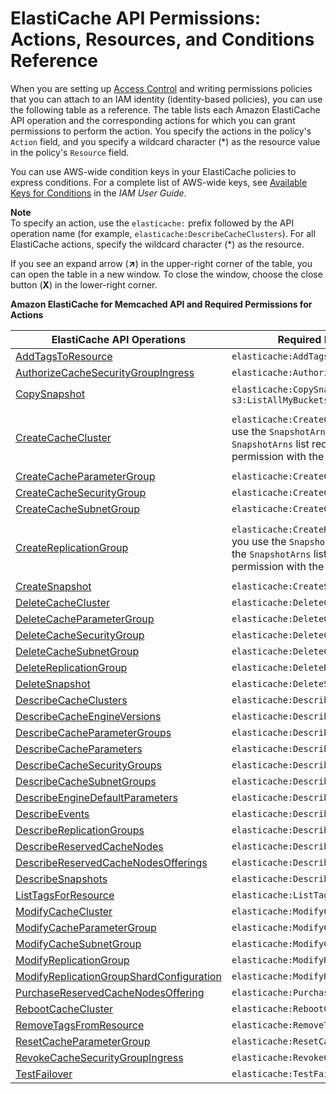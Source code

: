 # ElastiCache API Permissions: Actions, Resources, and Conditions Reference<a name="IAM.APIReference"></a>

When you are setting up [Access Control](IAM.md#IAM.AccessControl) and writing permissions policies that you can attach to an IAM identity \(identity\-based policies\), you can use the following table as a reference\. The table lists each Amazon ElastiCache API operation and the corresponding actions for which you can grant permissions to perform the action\. You specify the actions in the policy's `Action` field, and you specify a wildcard character \(\*\) as the resource value in the policy's `Resource` field\. 

You can use AWS\-wide condition keys in your ElastiCache policies to express conditions\. For a complete list of AWS\-wide keys, see [Available Keys for Conditions](https://docs.aws.amazon.com/IAM/latest/UserGuide/reference_policies_elements.html#AvailableKeys) in the *IAM User Guide*\.

**Note**  
To specify an action, use the `elasticache:` prefix followed by the API operation name \(for example, `elasticache:DescribeCacheClusters`\)\. For all ElastiCache actions, specify the wildcard character \(\*\) as the resource\.

If you see an expand arrow \(**↗**\) in the upper\-right corner of the table, you can open the table in a new window\. To close the window, choose the close button \(**X**\) in the lower\-right corner\.


**Amazon ElastiCache for Memcached API and Required Permissions for Actions**  

| ElastiCache API Operations | Required Permissions \(API Actions\) | Resources | 
| --- | --- | --- | 
|  [AddTagsToResource](https://docs.aws.amazon.com/AmazonElastiCache/latest/APIReference/API_AddTagsToResource.html) | `elasticache:AddTagsToResource` | `*` | 
|  [AuthorizeCacheSecurityGroupIngress](https://docs.aws.amazon.com/AmazonElastiCache/latest/APIReference/API_AuthorizeCacheSecurityGroupIngress.html) | `elasticache:AuthorizeCacheSecurityGroupIngress` | `*` | 
|  [CopySnapshot](https://docs.aws.amazon.com/AmazonElastiCache/latest/APIReference/API_CopySnapshot.html) |  `elasticache:CopySnapshot` `s3:GetBucketLocation` `s3:ListAllMyBuckets` |  `*` `*` `*` | 
|  [CreateCacheCluster](https://docs.aws.amazon.com/AmazonElastiCache/latest/APIReference/API_CreateCacheCluster.html) |  `elasticache:CreateCacheCluster` `s3:GetObject`  If you use the `SnapshotArns` parameter, each member of the `SnapshotArns` list requires its own `s3:GetObject` permission with the `s3` ARN as its resource\.  |  `*` `arn:aws:s3:::my_bucket/snapshot1.rdb` Where *my\_bucket*/*snapshot1* is an S3 bucket and snapshot that you want to create the cache cluster from\. | 
|  [CreateCacheParameterGroup](https://docs.aws.amazon.com/AmazonElastiCache/latest/APIReference/API_CreateCacheParameterGroup.html) | `elasticache:CreateCacheParameterGroup` | `*` | 
|  [CreateCacheSecurityGroup](https://docs.aws.amazon.com/AmazonElastiCache/latest/APIReference/API_CreateCacheSecurityGroup.html) | `elasticache:CreateCacheSecurityGroup` | `*` | 
|  [CreateCacheSubnetGroup](https://docs.aws.amazon.com/AmazonElastiCache/latest/APIReference/API_CreateCacheSubnetGroup.html) | `elasticache:CreateCacheSubnetGroup` | `*` | 
|  [CreateReplicationGroup](https://docs.aws.amazon.com/AmazonElastiCache/latest/APIReference/API_CreateReplicationGroup.html) |  `elasticache:CreateReplicationGroup` `s3:GetObject`  If you use the `SnapshotArns` parameter, each member of the `SnapshotArns` list requires its own `s3:GetObject` permission with the `s3` ARN as its resource\.  |  `*` `arn:aws:s3:::my_bucket/snapshot1.rdb` Where *my\_bucket*/*snapshot1* is an S3 bucket and snapshot that you want to create the cache cluster from\. | 
|  [CreateSnapshot](https://docs.aws.amazon.com/AmazonElastiCache/latest/APIReference/API_CreateSnapshot.html) | `elasticache:CreateSnapshot` | `*` | 
|  [DeleteCacheCluster](https://docs.aws.amazon.com/AmazonElastiCache/latest/APIReference/API_DeleteCacheCluster.html) | `elasticache:DeleteCacheCluster` | `*` | 
|  [DeleteCacheParameterGroup](https://docs.aws.amazon.com/AmazonElastiCache/latest/APIReference/API_DeleteCacheParameterGroup.html) | `elasticache:DeleteCacheParameterGroup` | `*` | 
|  [DeleteCacheSecurityGroup](https://docs.aws.amazon.com/AmazonElastiCache/latest/APIReference/API_DeleteCacheSecurityGroup.html) | `elasticache:DeleteCacheSecurityGroup` | `*` | 
|  [DeleteCacheSubnetGroup](https://docs.aws.amazon.com/AmazonElastiCache/latest/APIReference/API_DeleteCacheSubnetGroup.html) | `elasticache:DeleteCacheSubnetGroup` | `*` | 
|  [DeleteReplicationGroup](https://docs.aws.amazon.com/AmazonElastiCache/latest/APIReference/API_DeleteReplicationGroup.html) | `elasticache:DeleteReplicationGroup` | `*` | 
|  [DeleteSnapshot](https://docs.aws.amazon.com/AmazonElastiCache/latest/APIReference/API_DeleteSnapshot.html) | `elasticache:DeleteSnapshot` | `*` | 
|  [DescribeCacheClusters](https://docs.aws.amazon.com/AmazonElastiCache/latest/APIReference/API_DescribeCacheClusters.html) | `elasticache:DescribeCacheClusters` | `*` | 
|  [DescribeCacheEngineVersions](https://docs.aws.amazon.com/AmazonElastiCache/latest/APIReference/API_DescribeCacheEngineVersions.html) | `elasticache:DescribeCacheEngineVersions` | `*` | 
|  [DescribeCacheParameterGroups](https://docs.aws.amazon.com/AmazonElastiCache/latest/APIReference/API_DescribeCacheParameterGroups.html) | `elasticache:DescribeCacheParameterGroups` | `*` | 
|  [DescribeCacheParameters](https://docs.aws.amazon.com/AmazonElastiCache/latest/APIReference/API_DescribeCacheParameters.html) | `elasticache:DescribeCacheParameters` | `*` | 
|  [DescribeCacheSecurityGroups](https://docs.aws.amazon.com/AmazonElastiCache/latest/APIReference/API_DescribeCacheSecurityGroups.html) | `elasticache:DescribeCacheSecurityGroups` | `*` | 
|  [DescribeCacheSubnetGroups](https://docs.aws.amazon.com/AmazonElastiCache/latest/APIReference/API_DescribeCacheSubnetGroups.html) | `elasticache:DescribeCacheSubnetGroups` | `*` | 
|  [DescribeEngineDefaultParameters](https://docs.aws.amazon.com/AmazonElastiCache/latest/APIReference/API_DescribeEngineDefaultParameters.html) | `elasticache:DescribeEngineDefaultParameters` | `*` | 
|  [DescribeEvents](https://docs.aws.amazon.com/AmazonElastiCache/latest/APIReference/API_DescribeEvents.html) | `elasticache:DescribeEvents` | `*` | 
|  [DescribeReplicationGroups](https://docs.aws.amazon.com/AmazonElastiCache/latest/APIReference/API_DescribeReplicationGroups.html) | `elasticache:DescribeReplicationGroups` | `*` | 
|  [DescribeReservedCacheNodes](https://docs.aws.amazon.com/AmazonElastiCache/latest/APIReference/API_DescribeReservedCacheNodes.html) | `elasticache:DescribeReservedCacheNodes` | `*` | 
|  [DescribeReservedCacheNodesOfferings](https://docs.aws.amazon.com/AmazonElastiCache/latest/APIReference/API_DescribeReservedCacheNodesOfferings.html) | `elasticache:DescribeReservedCacheNodesOfferings` | `*` | 
|  [DescribeSnapshots](https://docs.aws.amazon.com/AmazonElastiCache/latest/APIReference/API_DescribeSnapshots.html) | `elasticache:DescribeSnapshots` | `*` | 
|  [ListTagsForResource](https://docs.aws.amazon.com/AmazonElastiCache/latest/APIReference/API_ListTagsForResource.html) | `elasticache:ListTagsForResource` | `*` | 
|  [ModifyCacheCluster](https://docs.aws.amazon.com/AmazonElastiCache/latest/APIReference/API_ModifyCacheCluster.html) | `elasticache:ModifyCacheCluster` | `*` | 
|  [ModifyCacheParameterGroup](https://docs.aws.amazon.com/AmazonElastiCache/latest/APIReference/API_ModifyCacheParameterGroup.html) | `elasticache:ModifyCacheParameterGroup` | `*` | 
|  [ModifyCacheSubnetGroup](https://docs.aws.amazon.com/AmazonElastiCache/latest/APIReference/API_ModifyCacheSubnetGroup.html) | `elasticache:ModifyCacheSubnetGroup` | `*` | 
|  [ModifyReplicationGroup](https://docs.aws.amazon.com/AmazonElastiCache/latest/APIReference/API_ModifyReplicationGroup.html) | `elasticache:ModifyReplicationGroup` | `*` | 
|  [ModifyReplicationGroupShardConfiguration](https://docs.aws.amazon.com/AmazonElastiCache/latest/APIReference/API_ModifyReplicationGroupShardConfiguration.html) | `elasticache:ModifyReplicationGroupShardConfiguration` | `*` | 
|  [PurchaseReservedCacheNodesOffering](https://docs.aws.amazon.com/AmazonElastiCache/latest/APIReference/API_PurchaseReservedCacheNodesOffering.html) | `elasticache:PurchaseReservedCacheNodesOffering` | `*` | 
|  [RebootCacheCluster](https://docs.aws.amazon.com/AmazonElastiCache/latest/APIReference/API_RebootCacheCluster.html) | `elasticache:RebootCacheCluster` | `*` | 
|  [RemoveTagsFromResource](https://docs.aws.amazon.com/AmazonElastiCache/latest/APIReference/API_RemoveTagsFromResource.html) | `elasticache:RemoveTagsFromResource` | `*` | 
|  [ResetCacheParameterGroup](https://docs.aws.amazon.com/AmazonElastiCache/latest/APIReference/API_ResetCacheParameterGroup.html) | `elasticache:ResetCacheParameterGroup` | `*` | 
|  [RevokeCacheSecurityGroupIngress](https://docs.aws.amazon.com/AmazonElastiCache/latest/APIReference/API_RevokeCacheSecurityGroupIngress.html) | `elasticache:RevokeCacheSecurityGroupIngress` | `*` | 
|  [TestFailover](https://docs.aws.amazon.com/AmazonElastiCache/latest/APIReference/API_TestFailover.html) | `elasticache:TestFailover` | `*` | 